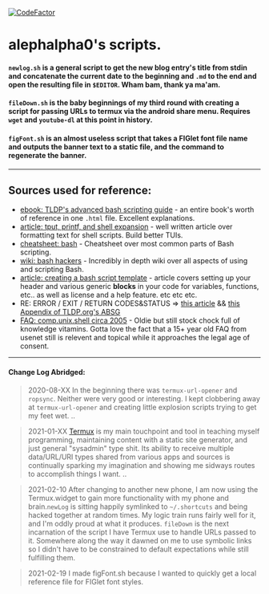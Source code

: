 [![CodeFactor](https://www.codefactor.io/repository/github/alephalpha0/scripts/badge)](https://www.codefactor.io/repository/github/alephalpha0/scripts)
# alephalpha0's scripts.

#### `newlog.sh` is a general script to get the new blog entry's title from stdin and concatenate the current date to the beginning and `.md` to the end and open the resulting file in `$EDITOR`. Wham bam, thank ya ma'am. 

#### `fileDown.sh` is the baby beginnings of my third round with creating a script for passing URLs to termux via the android share menu. Requires `wget` and `youtube-dl` at this point in history. 

#### `figFont.sh` is an almost useless script that takes a FIGlet font file name and outputs the banner text to a static file, and the command to regenerate the banner.

----
  
## Sources used for reference: 
+ [ebook: TLDP's advanced bash scripting guide](https://tldp.org/LDP/abs/html/abs-guide.html) - an entire book's worth of reference in one `.html` file. Excellent explanations. 
+ [article: tput, printf, and shell expansion](https://linuxhint.com/tput-printf-and-shell-expansions-how-to-create-awesome-outputs-with-bash-scripts/) - well written article over formatting text for shell scripts. Build better TUIs. 
+ [cheatsheet: bash](https://devhints.io/bash) - Cheatsheet over most common parts of Bash scripting. 
+ [wiki: bash hackers](https://wiki.bash-hackers.org) - Incredibly in depth wiki over all aspects of using and scripting Bash. 
+ [article: creating a bash script template](https://opensource.com/article/19/12/bash-script-template) - article covers setting up your header and various generic **blocks** in your code for variables, functions, etc.. as well as license and a help feature. etc etc etc.  
+ RE: ERROR / EXIT / RETURN CODES&STATUS => [this article](https://shapeshed.com/unix-exit-codes/) && [this Appendix of TLDP.org's ABSG](https://tldp.org/LDP/abs/html/exitcodes.html) 
+ [FAQ: comp.unix.shell circa 2005](http://cfajohnson.com/shell/cus-faq.html#Q0b]) - Oldie but still stock chock full of knowledge vitamins. Gotta love the fact that a 15+ year old FAQ from usenet still is relevent and topical while it approaches the legal age of consent. 
---------
#### Change Log Abridged:
> 2020-08-XX In the beginning there was `termux-url-opener` and `ropsync`. Neither were very good or interesting. I kept clobbering away at `termux-url-opener` and creating little explosion scripts trying to get my feet wet.
..

> 2021-01-XX [Termux](https://termux.com) is my main touchpoint and tool in teaching myself programming, maintaining content with a static site generator, and just general "sysadmin" type shit. Its ability to receive multiple data/URL/URI types shared from various apps and sources is continually sparking my imagination and showing me sidways routes to accomplish things I want. 
..

> 2021-02-10 After changing to another new phone, I am now using the Termux.widget to gain more functionality with my phone and brain.`newLog` is sitting happily symlinked to `~/.shortcuts` and being hacked together at random times. My logic train runs fairly well for it, and I'm oddly proud at what it produces. `fileDown` is the next incarnation of the script I have Termux use to handle URLs passed to it. Somewhere along the way it dawned on me to use symbolic links so I didn't have to be constrained to default expectations while still fulfilling them.  

> 2021-02-19 I made figFont.sh because I wanted to quickly get a local reference file for FIGlet font styles. 

